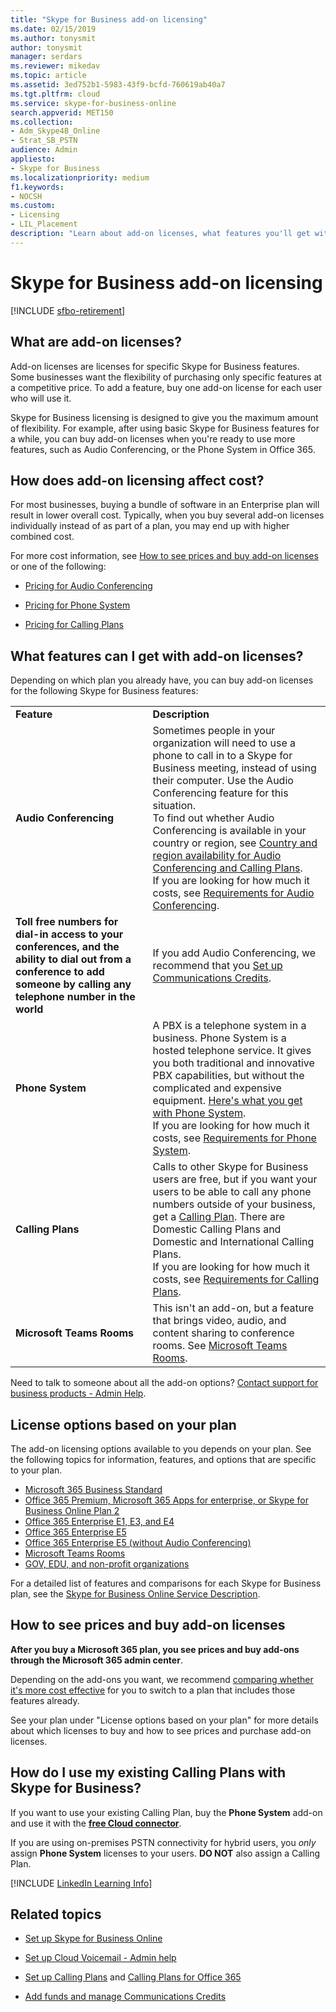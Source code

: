 ```yaml
---
title: "Skype for Business add-on licensing"
ms.date: 02/15/2019
ms.author: tonysmit
author: tonysmit
manager: serdars
ms.reviewer: mikedav
ms.topic: article
ms.assetid: 3ed752b1-5983-43f9-bcfd-760619ab40a7
ms.tgt.pltfrm: cloud
ms.service: skype-for-business-online
search.appverid: MET150
ms.collection:
- Adm_Skype4B_Online
- Strat_SB_PSTN
audience: Admin
appliesto:
- Skype for Business
ms.localizationpriority: medium
f1.keywords:
- NOCSH
ms.custom:
- Licensing
- LIL_Placement
description: "Learn about add-on licenses, what features you'll get with it, how to buy them for your product, and how to use your existing carrier with them. You can get information on pricing and plan details for Office 365, Communication Credits, and Calling plans. "
---
```


# Skype for Business add-on licensing

[!INCLUDE [sfbo-retirement](../../Hub/includes/sfbo-retirement.md)]

## What are add-on licenses?

Add-on licenses are licenses for specific Skype for Business features. Some businesses want the flexibility of purchasing only specific features at a competitive price. To add a feature, buy one add-on license for each user who will use it.

Skype for Business licensing is designed to give you the maximum amount of flexibility. For example, after using basic Skype for Business features for a while, you can buy add-on licenses when you're ready to use more features, such as Audio Conferencing, or the Phone System in Office 365.

## How does add-on licensing affect cost?

For most businesses, buying a bundle of software in an Enterprise plan will result in lower overall cost. Typically, when you buy several add-on licenses individually instead of as part of a plan, you may end up with higher combined cost.

For more cost information, see [How to see prices and buy add-on licenses](skype-for-business-and-microsoft-teams-add-on-licensing.md#bkmk_how) or one of the following:

- [Pricing for Audio Conferencing](https://products.office.com/skype-for-business/audio-conferencing)

- [Pricing for Phone System](https://products.office.com/skype-for-business/phone-system)

- [Pricing for Calling Plans](https://products.office.com/skype-for-business/calling-plans)

## What features can I get with add-on licenses?

Depending on which plan you already have, you can buy add-on licenses for the following Skype for Business features:

|||
|:-----|:-----|
|**Feature** <br/> |**Description** <br/> |
|**Audio Conferencing** <br/> |Sometimes people in your organization will need to use a phone to call in to a Skype for Business meeting, instead of using their computer. Use the Audio Conferencing feature for this situation.  <br/> To find out whether Audio Conferencing is available in your country or region, see [Country and region availability for Audio Conferencing and Calling Plans](/microsoftteams/country-and-region-availability-for-audio-conferencing-and-calling-plans/country-and-region-availability-for-audio-conferencing-and-calling-plans). <br/> If you are looking for how much it costs, see [Requirements for Audio Conferencing](https://products.office.com/skype-for-business/audio-conferencing#requirements).  <br/> |
|**Toll free numbers for dial-in access to your conferences, and the ability to dial out from a conference to add someone by calling any telephone number in the world** <br/> |If you add Audio Conferencing, we recommend that you [Set up Communications Credits](/microsoftteams/set-up-communications-credits-for-your-organization). <br/> |
|**Phone System** <br/> |A PBX is a telephone system in a business. Phone System is a hosted telephone service. It gives you both traditional and innovative PBX capabilities, but without the complicated and expensive equipment. [Here's what you get with Phone System](/MicrosoftTeams/here-s-what-you-get-with-phone-system).  <br/> If you are looking for how much it costs, see [Requirements for Phone System](https://products.office.com/skype-for-business/cloud-pbx#requirements).  <br/> |
|**Calling Plans** <br/> |Calls to other Skype for Business users are free, but if you want your users to be able to call any phone numbers outside of your business, get a [Calling Plan](/MicrosoftTeams/calling-plans-for-office-365). There are Domestic Calling Plans and Domestic and International Calling Plans.  <br/> If you are looking for how much it costs, see [Requirements for Calling Plans](https://products.office.com/skype-for-business/pstn-calling-plans#requirements).  <br/> |
|**Microsoft Teams Rooms** <br/> |This isn't an add-on, but a feature that brings video, audio, and content sharing to conference rooms. See [Microsoft Teams Rooms](/MicrosoftTeams/rooms/rooms-licensing).  <br/> |

Need to talk to someone about all the add-on options? [Contact support for business products - Admin Help](https://support.office.com/article/32a17ca7-6fa0-4870-8a8d-e25ba4ccfd4b).

## License options based on your plan

The add-on licensing options available to you depends on your plan. See the following topics for information, features, and options that are specific to your plan.

- [Microsoft 365 Business Standard](../skype-for-business-and-microsoft-teams-add-on-licensing/license-options-based-on-your-plan/office-365-business-premium-plan.md)
- [Office 365 Premium, Microsoft 365 Apps for enterprise, or Skype for Business Online Plan 2](../skype-for-business-and-microsoft-teams-add-on-licensing/license-options-based-on-your-plan/office-365-premium-pro-plus-or-business-online-plan.md)
- [Office 365 Enterprise E1, E3, and E4](../skype-for-business-and-microsoft-teams-add-on-licensing/license-options-based-on-your-plan/office-365-enterprise-e1-e3-e4.md)
- [Office 365 Enterprise E5](../skype-for-business-and-microsoft-teams-add-on-licensing/license-options-based-on-your-plan/office-365-enterprise-e5-with-audio-conferencing.md)
- [Office 365 Enterprise E5 (without Audio Conferencing)](../skype-for-business-and-microsoft-teams-add-on-licensing/license-options-based-on-your-plan/office-365-enterprise-e5-without-audio-conferencing.md)
- [Microsoft Teams Rooms](/MicrosoftTeams/rooms/rooms-licensing)
- [GOV, EDU, and non-profit organizations](../skype-for-business-and-microsoft-teams-add-on-licensing/license-options-based-on-your-plan/gov-edu-and-nonprofit-organizations.md)

For a detailed list of features and comparisons for each Skype for Business plan, see the [Skype for Business Online Service Description](/office365/servicedescriptions/skype-for-business-online-service-description/skype-for-business-online-service-description).

## How to see prices and buy add-on licenses
<a name="bkmk_how"> </a>

 **After you buy a Microsoft 365 plan, you see prices and buy add-ons through the Microsoft 365 admin center**.

Depending on the add-ons you want, we recommend [comparing whether it's more cost effective](https://go.microsoft.com/fwlink/?linkid=844053) for you to switch to a plan that includes those features already.

See your plan under "License options based on your plan" for more details about which licenses to buy and how to see prices and purchase add-on licenses.

## How do I use my existing Calling Plans with Skype for Business?
<a name="bkmk_existing"></a>

If you want to use your existing Calling Plan, buy the **Phone System** add-on and use it with the **[free Cloud connector](../../SfbServer/skype-for-business-hybrid-solutions/plan-your-phone-system-cloud-pbx-solution/plan-skype-for-business-cloud-connector-edition.md)**.

If you are using on-premises PSTN connectivity for hybrid users, you  *only*  assign **Phone System** licenses to your users. **DO NOT** also assign a Calling Plan.

[!INCLUDE [LinkedIn Learning Info](../../common/office/linkedin-learning-info.md)]

## Related topics

- [Set up Skype for Business Online](../set-up-skype-for-business-online/set-up-skype-for-business-online.md)
    
- [Set up Cloud Voicemail - Admin help](/microsoftteams/set-up-phone-system-voicemail)
    
- [Set up Calling Plans](/microsoftteams/set-up-calling-plans) and [Calling Plans for Office 365](/MicrosoftTeams/calling-plans-for-office-365)
    
- [Add funds and manage Communications Credits](/microsoftteams/add-funds-and-manage-communications-credits)
